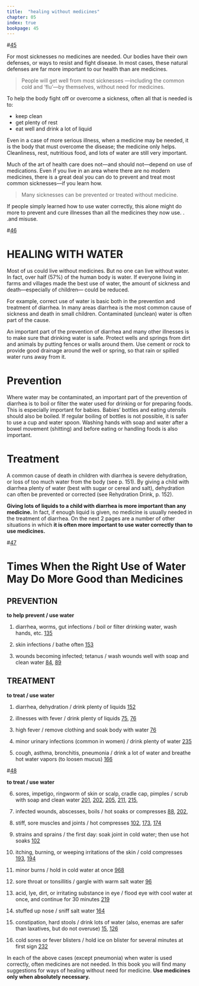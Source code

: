 ```yaml
---
title:  "healing without medicines"
chapter: 05
index: true
bookpage: 45
---
```


#[45](#page-45)

For most sicknesses no medicines are needed. Our bodies have their own defenses, or ways to resist and fight disease. In most cases, these natural defenses are far more important to our health than are medicines.

>People will get well from most sicknesses —including the common cold and ‘flu’—by themselves, without need for medicines.

To help the body fight off or overcome a sickness, often all that is needed is to:

  - keep clean
  - get plenty of rest
  - eat well and drink a lot of liquid

Even in a case of more serious illness, when a medicine may be needed, it is the body that must overcome the disease; the medicine only helps. Cleanliness, rest, nutritious food, and lots of water are still very important.


Much of the art of health care does not—and should not—depend on use of medications. Even if you live in an area where there are no modern medicines, there is a great deal you can do to prevent and treat most common sicknesses—if you learn how.

>Many sicknesses can be prevented or treated without medicine.

If people simply learned how to use water correctly, this alone might do more to prevent and cure illnesses than all the medicines they now use. . .and misuse.


#[46](#page-46)

# HEALING WITH WATER

Most of us could live without medicines. But no one can live without water. In fact, over half (57%) of the human body is water. If everyone living in farms and villages made the best use of water, the amount of sickness and death—especially of children— could be reduced.

For example, correct use of water is basic both in the prevention and treatment of diarrhea. In many areas diarrhea is the most common cause of sickness and death in small children. Contaminated (unclean) water is often part of the cause.

An important part of the prevention of diarrhea and many other illnesses is to make sure that drinking water is safe. Protect wells and springs from dirt and animals by putting fences or walls around them. Use cement or rock to provide good drainage around the well or spring, so that rain or spilled water runs away from it.

# Prevention

Where water may be contaminated, an  important part of the prevention of diarrhea is to boil or filter the water used for drinking or for preparing foods. This is especially important for babies. Babies’ bottles and eating utensils should also be boiled. If regular boiling of bottles is not possible, it is safer to use a cup and water spoon. Washing hands with soap and water after a bowel movement (shitting) and before eating or handling foods is also important.

# Treatment

A common cause of death in children with diarrhea is severe dehydration, or loss of too much water from the body (see p. 151). By giving a child with diarrhea plenty of water (best with sugar or cereal and salt), dehydration can often be prevented or corrected (see Rehydration Drink, p. 152).


**Giving lots of liquids to a child with diarrhea is more important than any medicine.** In fact, if enough liquid is given, no medicine is usually needed in the treatment of diarrhea.
On the next 2 pages are a number of other situations in which **it is often more important to use water correctly than to use medicines.**




#[47](#page-47)

# Times When the Right Use of Water May Do More Good than Medicines

## PREVENTION

**to help prevent / use water**

1. diarrhea, worms, gut infections / boil or filter drinking water, wash hands, etc. [135](#page-135)

2. skin infections / bathe often [153](#page-153)

3. wounds becoming infected; tetanus / wash wounds well with soap and clean water [84](page-84), [89](page-89)



## TREATMENT


**to treat / use water**

1. diarrhea, dehydration /
drink plenty of liquids [152](page-152)

2. illnesses with fever / drink plenty of liquids [75](paghe-75), [76](page-76)

3. high fever / remove clothing and soak body with water [76](page-76)


4. minor urinary infections (common in women) / drink plenty of water [235](page-235)


5. cough, asthma, bronchitis, pneumonia / drink a lot of water and breathe hot water vapors (to loosen mucus) [166](page-166)


#[48](#page-48)


**to treat / use water**

6. sores, impetigo, ringworm of skin or scalp, cradle cap, pimples / scrub with soap and clean water [201](page-201), [202](page-202), [205](page-205), [211](page-211), [215](page-215),7. infected wounds, abscesses, boils / hot soaks or compresses [88](page-88), [202](page-202),8. stiff, sore muscles and joints / hot compresses [102](page-102), [173](page-173), [174](page-174)9. strains and sprains / the first day: soak joint in cold water; then use hot soaks [102](page-102)10. itching, burning, or weeping irritations of the skin / cold compresses [193](page-193), [194](page-194)11. minor burns / hold in cold water at once [968](page-96)12. sore throat or tonsillitis / gargle with warm salt water [96](page-96)13. acid, lye, dirt, or irritating substance in eye / flood eye with cool water at once, and continue for 30 minutes [219](page-219)14. stuffed up nose / sniff salt water [164](page-164)15. constipation, hard stools / drink lots of water (also, enemas are safer than laxatives, but do not overuse) [15](page-15), [126](page-126)16. cold sores or fever blisters / hold ice on blister for several minutes at first sign [232](page-232)


In each of the above cases (except pneumonia) when water is used correctly, often medicines are not needed. In this book you will find many suggestions for ways of healing without need for medicine. **Use medicines only when absolutely necessary.**

